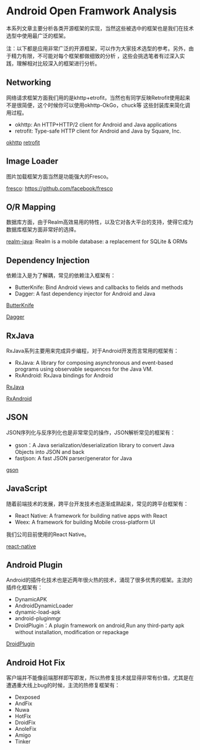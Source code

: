 # Android Open Framwork Analysis

本系列文章主要分析各类开源框架的实现，当然这些被选中的框架也是我们在技术选型中使用最广泛的框架。

注：以下都是应用非常广泛的开源框架，可以作为大家技术选型的参考。另外，由于精力有限，不可能对每个框架都做细致的分析
，这些会挑选笔者有过深入实践，理解相对比较深入的框架进行分析。

## Networking

网络请求框架方面我们用的是khttp+etrofit，当然也有同学反映Retrofit使用起来不是很简便，这个时候你可以使用okhttp-OkGo，chuck等
这些封装库来简化调用过程。

- okhttp: An HTTP+HTTP/2 client for Android and Java applications
- retrofit: Type-safe HTTP client for Android and Java by Square, Inc.

[okhttp](https://github.com/square/okhttp)
[retrofit](https://github.com/square/retrofit)

## Image Loader

图片加载框架方面当然是功能强大的Fresco。

[fresco](https://github.com/facebook/fresco): https://github.com/facebook/fresco

## O/R Mapping

数据库方面，由于Realm高效易用的特性，以及它对各大平台的支持，使得它成为数据库框架方面非常好的选择。

[realm-java](https://github.com/realm/realm-java): Realm is a mobile database: a replacement for SQLite & ORMs

## Dependency Injection

依赖注入是为了解耦，常见的依赖注入框架有：

- ButterKnife: Bind Android views and callbacks to fields and methods
- Dagger: A fast dependency injector for Android and Java

[ButterKnife](https://github.com/JakeWharton/butterknife)

[Dagger](https://github.com/google/dagger)

## RxJava

RxJava系列主要用来完成异步编程，对于Android开发而言常用的框架有：

- RxJava: A library for composing asynchronous and event-based programs using observable sequences for the Java VM.
- RxAndroid: RxJava bindings for Android

[RxJava](https://github.com/ReactiveX/RxJava)

[RxAndroid](https://github.com/ReactiveX/RxAndroid)

## JSON

JSON序列化与反序列化也是非常常见的操作，JSON解析常见的框架有：

- gson：A Java serialization/deserialization library to convert Java Objects into JSON and back
- fastjson: A fast JSON parser/generator for Java 

[gson](https://github.com/google/gson)

## JavaScript

随着前端技术的发展，跨平台开发技术也逐渐成熟起来，常见的跨平台框架有：

- React Native: A framework for building native apps with React
- Weex: A framework for building Mobile cross-platform UI

我们公司目前使用的React Native。

[react-native](https://github.com/facebook/react-native)

## Android Plugin

Android的插件化技术也是近两年很火热的技术，涌现了很多优秀的框架。主流的插件化框架有：

- DynamicAPK
- AndroidDynamicLoader
- dynamic-load-apk
- android-pluginmgr
- DroidPlugin：A plugin framework on android,Run any third-party apk without installation, modification or repackage

[DroidPlugin](https://github.com/DroidPluginTeam/DroidPlugin)

## Android Hot Fix

客户端并不能像前端那样即写即发，所以热修复技术就显得非常有价值，尤其是在遭遇重大线上bug的时候，主流的热修复框架有：

- Dexposed
- AndFix
- Nuwa
- HotFix
- DroidFix
- AnoleFix
- Amigo
- Tinker

